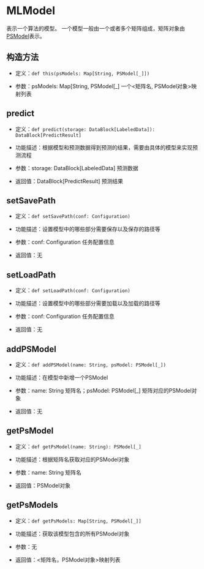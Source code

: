 # MLModel
表示一个算法的模型。 一个模型一般由一个或者多个矩阵组成，矩阵对象由[PSModel]()表示。

## 构造方法

- 定义：```def this(psModels: Map[String, PSModel[_]])```

- 参数：psModels: Map[String, PSModel[_] 一个<矩阵名, PSModel对象>映射列表

## predict
- 定义：```def predict(storage: DataBlock[LabeledData]): DataBlock[PredictResult]```


- 功能描述：根据模型和预测数据得到预测的结果，需要由具体的模型来实现预测流程


- 参数：storage: DataBlock[LabeledData] 预测数据


- 返回值：DataBlock[PredictResult] 预测结果

## setSavePath
- 定义：```def setSavePath(conf: Configuration)```


- 功能描述：设置模型中的哪些部分需要保存以及保存的路径等


- 参数：conf: Configuration 任务配置信息


- 返回值：无

## setLoadPath
- 定义：```def setLoadPath(conf: Configuration)```


- 功能描述：设置模型中的哪些部分需要加载以及加载的路径等


- 参数：conf: Configuration 任务配置信息


- 返回值：无

## addPSModel
- 定义：```def addPSModel(name: String, psModel: PSModel[_])```


- 功能描述：在模型中新增一个PSModel


- 参数：name: String 矩阵名；psModel: PSModel[_] 矩阵对应的PSModel对象


- 返回值：无

## getPsModel
- 定义：```def getPsModel(name: String): PSModel[_]```


- 功能描述：根据矩阵名获取对应的PSModel对象


- 参数：name: String 矩阵名


- 返回值：PSModel对象

## getPsModels
- 定义：```def getPsModels: Map[String, PSModel[_]]```


- 功能描述：获取该模型包含的所有PSModel对象


- 参数：无


- 返回值：<矩阵名，PSModel对象>映射列表

